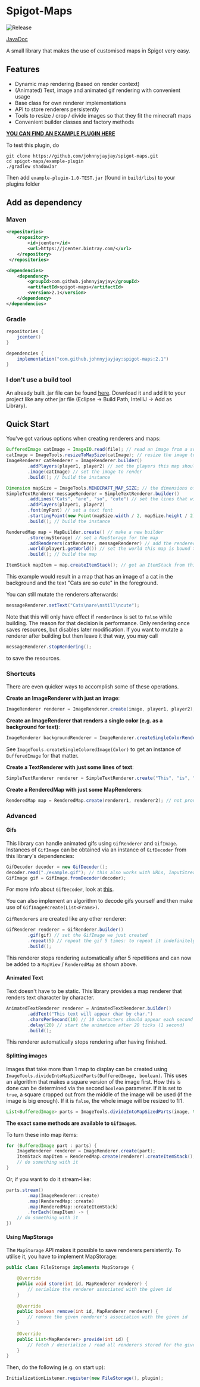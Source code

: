 # Spigot-Maps

![Release](https://jitpack.io/v/JohnnyJayJay/spigot-maps.svg)

[JavaDoc](https://javadoc.jitpack.io/com/github/johnnyjayjay/spigot-maps/2.0/javadoc/index.html)

A small library that makes the use of customised maps in Spigot very easy.

## Features
- Dynamic map rendering (based on render context)
- (Animated) Text, image and animated gif rendering with convenient usage
- Base class for own renderer implementations
- API to store renderers persistently
- Tools to resize / crop / divide images so that they fit the minecraft maps
- Convenient builder classes and factory methods

**[YOU CAN FIND AN EXAMPLE PLUGIN HERE](./example-plugin)**

To test this plugin, do
```
git clone https://github.com/johnnyjayjay/spigot-maps.git
cd spigot-maps/example-plugin
./gradlew shadowJar 
```
Then add `example-plugin-1.0-TEST.jar` (found in `build/libs`) to your plugins folder

## Add as dependency

### Maven

```xml
<repositories>
    <repository>
        <id>jcenter</id>
        <url>https://jcenter.bintray.com/</url>
    </repository>
 </repositories>

<dependencies>
    <dependency>
        <groupId>com.github.johnnyjayjay</groupId>
        <artifactId>spigot-maps</artifactId>
        <version>2.1</version>
    </dependency>
</dependencies>
```

### Gradle

```groovy
repositories {
    jcenter()
}

dependencies {
    implementation("com.github.johnnyjayjay:spigot-maps:2.1")
}
```

### I don't use a build tool

An already built .jar file can be found [here](https://github.com/JohnnyJayJay/spigot-maps/releases).
Download it and add it to your project like any other jar file (Eclipse -> Build Path, IntelliJ -> Add as Library).

## Quick Start

You've got various options when creating renderers and maps:

```java
BufferedImage catImage = ImageIO.read(file); // read an image from a source, e.g. a file
catImage = ImageTools.resizeToMapSize(catImage); // resize the image to the minecraft map size
ImageRenderer catRenderer = ImageRenderer.builder()
        .addPlayers(player1, player2) // set the players this map should be rendered to (omitting this means it renders for everyone)
        .image(catImage) // set the image to render
        .build(); // build the instance

Dimension mapSize = ImageTools.MINECRAFT_MAP_SIZE; // the dimensions of a Minecraft map (in pixels)
SimpleTextRenderer messageRenderer = SimpleTextRenderer.builder()
        .addLines("Cats", "are", "so", "cute") // set the lines that will be drawn onto the map
        .addPlayers(player1, player2)
        .font(myFont) // set a text font
        .startingPoint(new Point(mapSize.width / 2, mapSize.height / 2)) // start in the middle
        .build(); // build the instance 

RenderedMap map = MapBuilder.create() // make a new builder
        .store(myStorage) // set a MapStorage for the map
        .addRenderers(catRenderer, messageRenderer) // add the renderers to this map
        .world(player1.getWorld()) // set the world this map is bound to, e.g. the world of the target player
        .build(); // build the map

ItemStack mapItem = map.createItemStack(); // get an ItemStack from this map to work with
```

This example would result in a map that has an image of a cat in the background and the text "Cats are so cute" in the foreground.

You can still mutate the renderers afterwards:
```java
messageRenderer.setText("Cats\nare\nstill\ncute");
```
Note that this will only have effect if `renderOnce` is set to `false` while building. 
The reason for that decision is performance. Only rendering once saves resources, but 
disables later modification.
If you want to mutate a renderer after building but then leave it that way, you may call
```java
messageRenderer.stopRendering();
```
to save the resources.

### Shortcuts

There are even quicker ways to accomplish some of these operations.

**Create an ImageRenderer with just an image**:

```java
ImageRenderer renderer = ImageRenderer.create(image, player1, player2); // the player arguments are optional
```

**Create an ImageRenderer that renders a single color (e.g. as a background for text)**:

```java
ImageRenderer backgroundRenderer = ImageRenderer.createSingleColorRenderer(Color.BLUE, player1, player2) // the player arguments are optional
```

See `ImageTools.createSingleColoredImage(Color)` to get an instance of `BufferedImage` for that matter.

**Create a TextRenderer with just some lines of text**:

```java
SimpleTextRenderer renderer = SimpleTextRenderer.create("This", "is", "noice");
```

**Create a RenderedMap with just some MapRenderers**:

```java
RenderedMap map = RenderedMap.create(renderer1, renderer2); // not providing any renderers returns a map without renderers
```

### Advanced

#### Gifs 

This library can handle animated gifs using `GifRenderer` and `GifImage`.
Instances of `GifImage` can be obtained via an instance of `GifDecoder` from this library's dependencies:
```java
GifDecoder decoder = new GifDecoder();
decoder.read("./example.gif"); // this also works with URLs, InputStreams etc.
GifImage gif = GifImage.fromDecoder(decoder);
```
For more info about `GifDecoder`, look at [this](https://github.com/rtyley/animated-gif-lib-for-java).

You can also implement an algorithm to decode gifs yourself and then make use of `GifImage#create(List<Frame>)`.

`GifRenderer`s are created like any other renderer:
```java
GifRenderer renderer = GifRenderer.builder()
        .gif(gif) // set the GifImage we just created
        .repeat(5) // repeat the gif 5 times: to repeat it indefinitely, omit this setting or set it to GifRenderer.REPEAT_FOREVER
        .build();
```
This renderer stops rendering automatically after 5 repetitions and 
can now be added to a `MapView` / `RenderedMap` as shown above.

#### Animated Text

Text doesn't have to be static. This library provides a map renderer that renders text character by character.
```java
AnimatedTextRenderer renderer = AnimatedTextRenderer.builder()
        .addText("This text will appear char by char.")
        .charsPerSecond(10) // 10 characters should appear each second
        .delay(20) // start the animation after 20 ticks (1 second)
        .build();
```
This renderer automatically stops rendering after having finished.

#### Splitting images

Images that take more than 1 map to display can be created using `ImageTools.divideIntoMapSizedParts(BufferedImage, boolean)`.
This uses an algorithm that makes a square version of the image first. How this is done can be determined via the second 
`boolean` parameter. If it is set to `true`, a square cropped out from the middle of the image will be used 
(if the image is big enough). If it is `false`, the whole image will be resized to 1:1.

```java
List<BufferedImage> parts = ImageTools.divideIntoMapSizedParts(image, true);
```

**The exact same methods are available to `GifImage`s.**

To turn these into map items:

```java
for (BufferedImage part : parts) {
    ImageRenderer renderer = ImageRenderer.create(part);
    ItemStack mapItem = RenderedMap.create(renderer).createItemStack();
    // do something with it
}
```

Or, if you want to do it stream-like:
```java
parts.stream()
        .map(ImageRenderer::create)
        .map(RenderedMap::create)
        .map(RenderedMap::createItemStack)
        .forEach((mapItem) -> {
    // do something with it
})
```

#### Using MapStorage

The `MapStorage` API makes it possible to save renderers persistently. To utilise it, you have to implement MapStorage:

```java
public class FileStorage implements MapStorage {

    @Override
    public void store(int id, MapRenderer renderer) {
        // serialize the renderer associated with the given id
    }
    
    @Override
    public boolean remove(int id, MapRenderer renderer) {
        // remove the given renderer's association with the given id
    }
    
    @Override
    public List<MapRenderer> provide(int id) {
        // fetch / deserialize / read all renderers stored for the given id
    }
}
```

Then, do the following (e.g. on start up):
```java
InitializationListener.register(new FileStorage(), plugin);
```